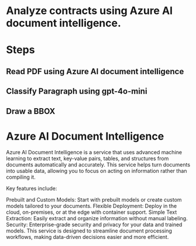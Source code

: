# Analyze contracts using Azure AI document intelligence.

# Steps

## Read PDF using Azure AI document intelligence 

## Classify Paragraph using gpt-4o-mini

## Draw a BBOX

# Azure AI Document Intelligence
Azure AI Document Intelligence is a service that uses advanced machine learning to extract text, key-value pairs, tables, and structures from documents automatically and accurately. This service helps turn documents into usable data, allowing you to focus on acting on information rather than compiling it.

Key features include:

Prebuilt and Custom Models: Start with prebuilt models or create custom models tailored to your documents.
Flexible Deployment: Deploy in the cloud, on-premises, or at the edge with container support.
Simple Text Extraction: Easily extract and organize information without manual labeling.
Security: Enterprise-grade security and privacy for your data and trained models.
This service is designed to streamline document processing workflows, making data-driven decisions easier and more efficient.
